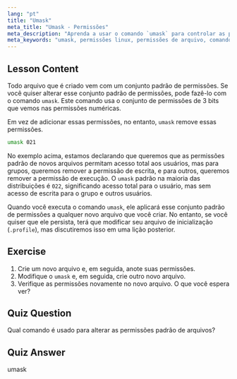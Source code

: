 ```yaml
---
lang: "pt"
title: "Umask"
meta_title: "Umask - Permissões"
meta_description: "Aprenda a usar o comando `umask` para controlar as permissões padrão de arquivos no Linux. Entenda as permissões numéricas e gerencie o acesso a novos arquivos facilmente."
meta_keywords: "umask, permissões linux, permissões de arquivo, comandos linux, linux para iniciantes, tutorial linux, permissões padrão"
---
```


## Lesson Content

Todo arquivo que é criado vem com um conjunto padrão de permissões. Se você quiser alterar esse conjunto padrão de permissões, pode fazê-lo com o comando `umask`. Este comando usa o conjunto de permissões de 3 bits que vemos nas permissões numéricas.

Em vez de adicionar essas permissões, no entanto, `umask` remove essas permissões.

```bash
umask 021
```

No exemplo acima, estamos declarando que queremos que as permissões padrão de novos arquivos permitam acesso total aos usuários, mas para grupos, queremos remover a permissão de escrita, e para outros, queremos remover a permissão de execução. O `umask` padrão na maioria das distribuições é `022`, significando acesso total para o usuário, mas sem acesso de escrita para o grupo e outros usuários.

Quando você executa o comando `umask`, ele aplicará esse conjunto padrão de permissões a qualquer novo arquivo que você criar. No entanto, se você quiser que ele persista, terá que modificar seu arquivo de inicialização (`.profile`), mas discutiremos isso em uma lição posterior.

## Exercise

1. Crie um novo arquivo e, em seguida, anote suas permissões.
2. Modifique o `umask` e, em seguida, crie outro novo arquivo.
3. Verifique as permissões novamente no novo arquivo. O que você espera ver?

## Quiz Question

Qual comando é usado para alterar as permissões padrão de arquivos?

## Quiz Answer

umask
